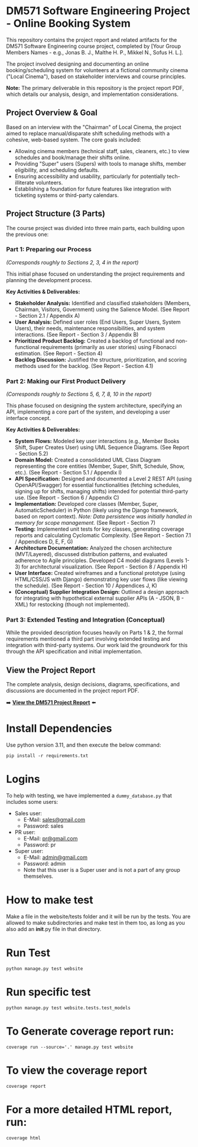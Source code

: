 # DM571 Software Engineering Project - Online Booking System

This repository contains the project report and related artifacts for the DM571 Software Engineering course project, completed by [Your Group Members Names - e.g., Jonas B. J., Malthe H. P., Mikkel N., Sofus H. L.].

The project involved designing and documenting an online booking/scheduling system for volunteers at a fictional community cinema ("Local Cinema"), based on stakeholder interviews and course principles.

**Note:** The primary deliverable in this repository is the project report PDF, which details our analysis, design, and implementation considerations.

## Project Overview & Goal

Based on an interview with the "Chairman" of Local Cinema, the project aimed to replace manual/disparate shift scheduling methods with a cohesive, web-based system. The core goals included:

*   Allowing cinema members (technical staff, sales, cleaners, etc.) to view schedules and book/manage their shifts online.
*   Providing "Super" users (Supers) with tools to manage shifts, member eligibility, and scheduling defaults.
*   Ensuring accessibility and usability, particularly for potentially tech-illiterate volunteers.
*   Establishing a foundation for future features like integration with ticketing systems or third-party calendars.

## Project Structure (3 Parts)

The course project was divided into three main parts, each building upon the previous one:

### Part 1: Preparing our Process
*(Corresponds roughly to Sections 2, 3, 4 in the report)*

This initial phase focused on understanding the project requirements and planning the development process.

**Key Activities & Deliverables:**

*   **Stakeholder Analysis:** Identified and classified stakeholders (Members, Chairman, Visitors, Government) using the Salience Model. (See Report - Section 2.1 / Appendix A)
*   **User Analysis:** Defined user roles (End Users, Super Users, System Users), their needs, maintenance responsibilities, and system interactions. (See Report - Section 3 / Appendix B)
*   **Prioritized Product Backlog:** Created a backlog of functional and non-functional requirements (primarily as user stories) using Fibonacci estimation. (See Report - Section 4)
*   **Backlog Discussion:** Justified the structure, prioritization, and scoring methods used for the backlog. (See Report - Section 4.1)

### Part 2: Making our First Product Delivery
*(Corresponds roughly to Sections 5, 6, 7, 8, 10 in the report)*

This phase focused on designing the system architecture, specifying an API, implementing a core part of the system, and developing a user interface concept.

**Key Activities & Deliverables:**

*   **System Flows:** Modeled key user interactions (e.g., Member Books Shift, Super Creates User) using UML Sequence Diagrams. (See Report - Section 5.2)
*   **Domain Model:** Created a consolidated UML Class Diagram representing the core entities (Member, Super, Shift, Schedule, Show, etc.). (See Report - Section 5.1 / Appendix I)
*   **API Specification:** Designed and documented a Level 2 REST API (using OpenAPI/Swagger) for essential functionalities (fetching schedules, signing up for shifts, managing shifts) intended for potential third-party use. (See Report - Section 6 / Appendix C)
*   **Implementation:** Developed core classes (Member, Super, AutomaticScheduler) in Python (likely using the Django framework, based on report context). *Note: Data persistence was initially handled in memory for scope management.* (See Report - Section 7)
*   **Testing:** Implemented unit tests for key classes, generating coverage reports and calculating Cyclomatic Complexity. (See Report - Section 7.1 / Appendices D, E, F, G)
*   **Architecture Documentation:** Analyzed the chosen architecture (MVT/Layered), discussed distribution patterns, and evaluated adherence to Agile principles. Developed C4 model diagrams (Levels 1-3) for architectural visualization. (See Report - Section 8 / Appendix H)
*   **User Interface:** Created wireframes and a functional prototype (using HTML/CSS/JS with Django) demonstrating key user flows (like viewing the schedule). (See Report - Section 10 / Appendices J, K)
*   **(Conceptual) Supplier Integration Design:** Outlined a design approach for integrating with hypothetical external supplier APIs (A - JSON, B - XML) for restocking (though not implemented).

### Part 3: Extended Testing and Integration (Conceptual)

While the provided description focuses heavily on Parts 1 & 2, the formal requirements mentioned a third part involving extended testing and integration with third-party systems. Our work laid the groundwork for this through the API specification and initial implementation.

## View the Project Report

The complete analysis, design decisions, diagrams, specifications, and discussions are documented in the project report PDF.

➡️ **[View the DM571 Project Report](./DM571_Project.pdf)** ⬅️



# Install Dependencies
Use python version 3.11, and then execute the below command:
```
pip install -r requirements.txt
```

# Logins 

To help with testing, we have implemented a `dummy_database.py` that includes some users:
- Sales user:
    - E-Mail: sales@gmail.com
    - Password: sales
- PR user:
    - E-Mail: pr@gmail.com
    - Password: pr
- Super user:
    - E-Mail: admin@gmail.com
    - Password: admin
    - Note that this user is a Super user and is not a part of any group themselves.

# How to make test
Make a file in the website/tests folder and it will be run by the tests.
You are allowed to make subdirectories and make test in them too, as long as you also add an __init__.py file in that directory. 

# Run Test
```
python manage.py test website
```

# Run specific test
```
python manage.py test website.tests.test_models
```

# To Generate coverage report run:
```
coverage run --source='.' manage.py test website
```

# To view the coverage report
```
coverage report
```

# For a more detailed HTML report, run:
```
coverage html
```
